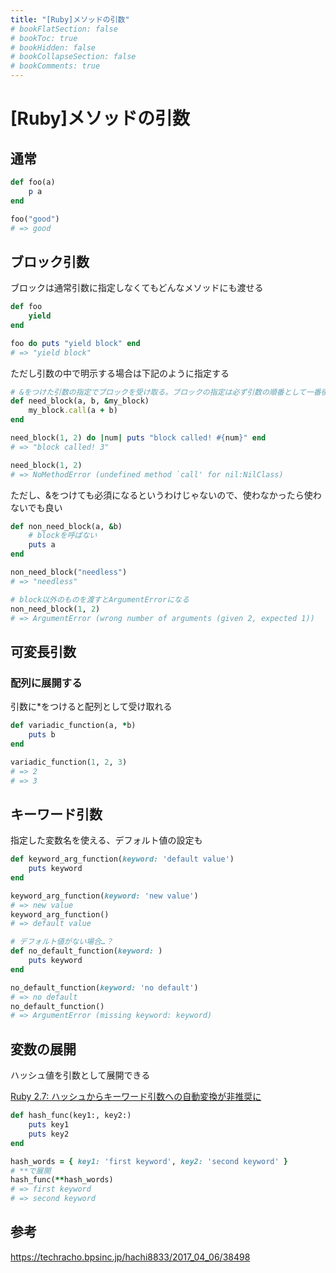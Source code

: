 ```yaml
---
title: "[Ruby]メソッドの引数"
# bookFlatSection: false
# bookToc: true
# bookHidden: false
# bookCollapseSection: false
# bookComments: true
---
```


# [Ruby]メソッドの引数

## 通常
```Ruby
def foo(a)
    p a
end

foo("good")
# => good
```

## ブロック引数
ブロックは通常引数に指定しなくてもどんなメソッドにも渡せる
```Ruby
def foo
    yield
end

foo do puts "yield block" end
# => "yield block"
```

ただし引数の中で明示する場合は下記のように指定する
```Ruby
# &をつけた引数の指定でブロックを受け取る。ブロックの指定は必ず引数の順番として一番後ろにする
def need_block(a, b, &my_block)
    my_block.call(a + b)
end

need_block(1, 2) do |num| puts "block called! #{num}" end
# => "block called! 3"

need_block(1, 2)
# => NoMethodError (undefined method `call' for nil:NilClass)
```

ただし、&をつけても必須になるというわけじゃないので、使わなかったら使わないでも良い
```Ruby
def non_need_block(a, &b)
    # blockを呼ばない
    puts a
end

non_need_block("needless")
# => "needless"

# block以外のものを渡すとArgumentErrorになる
non_need_block(1, 2)
# => ArgumentError (wrong number of arguments (given 2, expected 1))
```

## 可変長引数

### 配列に展開する
引数に*をつけると配列として受け取れる
```Ruby
def variadic_function(a, *b) 
    puts b
end

variadic_function(1, 2, 3)
# => 2
# => 3
```

## キーワード引数
指定した変数名を使える、デフォルト値の設定も
```Ruby
def keyword_arg_function(keyword: 'default value')
    puts keyword
end

keyword_arg_function(keyword: 'new value')
# => new value
keyword_arg_function()
# => default value

# デフォルト値がない場合…？
def no_default_function(keyword: )
    puts keyword
end

no_default_function(keyword: 'no default')
# => no default
no_default_function()
# => ArgumentError (missing keyword: keyword)
```

## 変数の展開
ハッシュ値を引数として展開できる

[Ruby 2.7: ハッシュからキーワード引数への自動変換が非推奨に](https://techracho.bpsinc.jp/hachi8833/2019_10_31/82588)
```Ruby
def hash_func(key1:, key2:)
    puts key1
    puts key2
end

hash_words = { key1: 'first keyword', key2: 'second keyword' }
# **で展開
hash_func(**hash_words)
# => first keyword
# => second keyword
```

## 参考
https://techracho.bpsinc.jp/hachi8833/2017_04_06/38498

